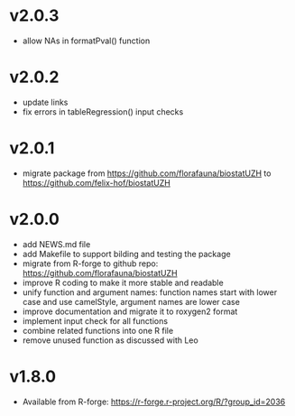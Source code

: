 # v2.0.3
  - allow NAs in formatPval() function

# v2.0.2
  - update links
  - fix errors in tableRegression() input checks

# v2.0.1
  - migrate package from https://github.com/florafauna/biostatUZH to https://github.com/felix-hof/biostatUZH

# v2.0.0
  - add NEWS.md file
  - add Makefile to support bilding and testing the package
  - migrate from R-forge to github repo:
    https://github.com/florafauna/biostatUZH
  - improve R coding to make it more stable and readable
  - unify function and argument names:
    function names start with lower case and use camelStyle,
    argument names are lower case
  - improve documentation and migrate it to roxygen2 format
  - implement input check for all functions
  - combine related functions into one R file
  - remove unused function as discussed with Leo


# v1.8.0
  - Available from R-forge:
    https://r-forge.r-project.org/R/?group_id=2036

